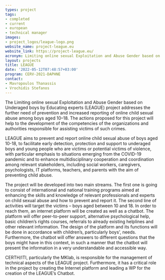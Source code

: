 ```yaml
---
types: project
tags:
- completed
- current
- european
- technical manager
images:
- project_logos/league-logo.png
website_name: project-league.eu
website_link: https://project-league.eu/ 
acronym: Limiting online sexual Exploitation and Abuse Gender based on Underaged boys by Educating experts
layout: projects
title: LEAGUE
date: '2022-05-12T07:48:57+03:00'
program: CERV-2021-DAPHNE
contact:
- Mavropoulos Thanassis
- Vrochidis Stefanos
---
```

<p>The Limiting online sexual Exploitation and Abuse Gender based on Underaged boys by Educating experts (LEAGUE) project addresses the further need of prevention and increased reporting of online child sexual abuse among boys aged 10–18. The actions proposed for this project will help to the development of the competencies of the organizations and authorities responsible for assisting victims of such crimes.</p>
 
<p>LEAGUE aims to prevent and report online child sexual abuse of boys aged 10-18, to facilitate early detection, protection and support to underaged boys and young people who are victims or potential victims of violence, with particular emphasis to situations emerging from the COVID-19 pandemic and to enhance multidisciplinary cooperation and coordination among relevant stakeholders, including social workers, caregivers, psychologists, IT platforms, teachers, and parents with the aim of preventing child abuse.</p>
 
<p>The project will be developed into two main streams. The first one is going to consist of international and national training programs aimed at enhancing the skills and knowledge of relevant professionals and experts on child sexual abuse and how to prevent and report it. The second line of activities will target the victims – boys aged between 10 and 18. In order to reach them, an internet platform will be created as well as a chatbot. The platform will offer peer-to-peer support, alternative psychological help, basic children’s rights courses, referrals to already existing helplines and other relevant information. The design of the platform and its functions will be done in accordance with children’s, particularly boys', needs. Furthermore, the chatbot will offer answers to different questions that the boys might have in this context, in such a manner that the chatbot will present the information in a very understandable and accessible way.</p>

<p>CERTH/ITI, particularly the MKlab, is responsible for the management of technical aspects of the LEAGUE project. Furthermore, it has a critical role in the project by creating the Internet platform and leading a WP for the creation of the LEAGUE’s Chatbot.</p>


